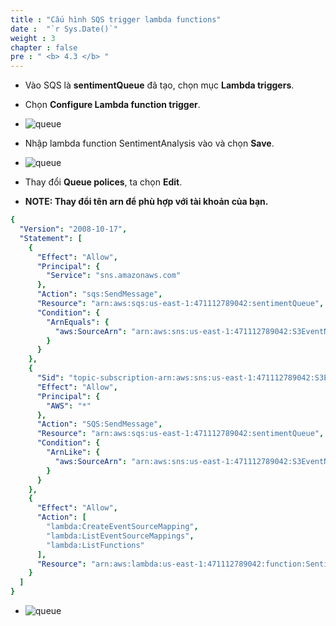 ```yaml
---
title : "Cấu hình SQS trigger lambda functions"
date :  "`r Sys.Date()`" 
weight : 3
chapter : false
pre : " <b> 4.3 </b> "
---
```







* Vào SQS là **sentimentQueue** đã tạo, chọn mục **Lambda triggers**.
* Chọn **Configure Lambda function trigger**.
* ![queue](/workshop-aws-card-clash-5/images/3.connect/3.13.png) 

* Nhập lambda function SentimentAnalysis vào và chọn **Save**.
* ![queue](/workshop-aws-card-clash-5/images/3.connect/3.14.png) 
* Thay đổi **Queue polices**, ta chọn **Edit**.
* **NOTE: Thay đổi tên arn để phù hợp với tài khoản của bạn.**
```yaml
{
  "Version": "2008-10-17",
  "Statement": [
    {
      "Effect": "Allow",
      "Principal": {
        "Service": "sns.amazonaws.com"
      },
      "Action": "sqs:SendMessage",
      "Resource": "arn:aws:sqs:us-east-1:471112789042:sentimentQueue",
      "Condition": {
        "ArnEquals": {
          "aws:SourceArn": "arn:aws:sns:us-east-1:471112789042:S3EventNotificationPubMessaging"
        }
      }
    },
    {
      "Sid": "topic-subscription-arn:aws:sns:us-east-1:471112789042:S3EventNotificationPubMessaging",
      "Effect": "Allow",
      "Principal": {
        "AWS": "*"
      },
      "Action": "SQS:SendMessage",
      "Resource": "arn:aws:sqs:us-east-1:471112789042:sentimentQueue",
      "Condition": {
        "ArnLike": {
          "aws:SourceArn": "arn:aws:sns:us-east-1:471112789042:S3EventNotificationPubMessaging"
        }
      }
    },
    {
      "Effect": "Allow",
      "Action": [
        "lambda:CreateEventSourceMapping",
        "lambda:ListEventSourceMappings",
        "lambda:ListFunctions"
      ],
      "Resource": "arn:aws:lambda:us-east-1:471112789042:function:SentimenntAnalysis"
    }
  ]
}
```
* ![queue](/workshop-aws-card-clash-5/images/3.connect/3.15.png) 
